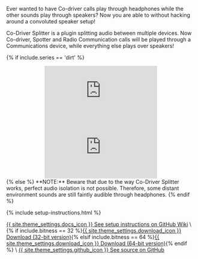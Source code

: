 Ever wanted to have Co-driver calls play through headphones while the other sounds play through speakers? Now you are able to without hacking around a convoluted speaker setup!

Co-Driver Splitter is a plugin splitting audio between multiple devices. Now Co-driver, Spotter and Radio Communication calls will be played through a Communications device, while everything else plays over speakers!

{% if include.series == 'dirt' %}
<div align="center" class="video-container">
<iframe src="https://www.youtube.com/embed/S4psNp2mhUs" frameborder="0" allowfullscreen></iframe>
</div>

<div align="center" class="video-container">
<iframe src="https://www.youtube.com/embed/X3FQYK2GUuk" frameborder="0" allowfullscreen></iframe>
</div>
{% else %}
**NOTE:** Beware that due to the way Co-Driver Splitter works, perfect audio isolation is not possible. Therefore, some distant environment sounds are still faintly audible through headphones.
{% endif %}

{% include setup-instructions.html %}

<a href="https://github.com/CookiePLMonster/CoDriver-Splitter/wiki" class="button docs" role="button">{{ site.theme_settings.docs_icon }} See setup instructions on GitHub Wiki</a> \\
{% if include.bitness == 32 %}<a href="https://github.com/CookiePLMonster/CoDriver-Splitter/releases/latest/download/Co-Driver-Splitter-32-bit.zip" class="button download" role="button">{{ site.theme_settings.download_icon }} Download (32-bit version)</a>{% elsif include.bitness == 64 %}<a href="https://github.com/CookiePLMonster/CoDriver-Splitter/releases/latest/download/Co-Driver-Splitter-64-bit.zip" class="button download" role="button">{{ site.theme_settings.download_icon }} Download (64-bit version)</a>{% endif %} \\
<a href="https://github.com/CookiePLMonster/CoDriver-Splitter" class="button github" role="button">{{ site.theme_settings.github_icon }} See source on GitHub</a>